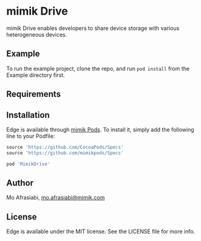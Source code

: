 # mimik Drive

mimik Drive enables developers to share device storage with various heterogeneous devices.

## Example

To run the example project, clone the repo, and run `pod install` from the Example directory first.

## Requirements

## Installation

Edge is available through [mimik Pods](https://github.com/mimikpods). To install
it, simply add the following line to your Podfile:

```ruby
source 'https://github.com/CocoaPods/Specs'
source 'https://github.com/mimikpods/Specs'
```

```ruby
pod 'MimikDrive'
```

## Author

Mo Afrasiabi, mo.afrasiabi@mimik.com

## License

Edge is available under the MIT license. See the LICENSE file for more info.
